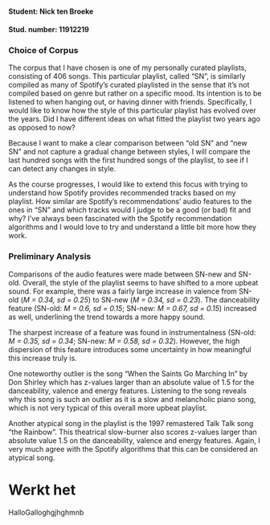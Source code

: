 #### Student: Nick ten Broeke
#### Stud. number: 11912219

### Choice of Corpus

The corpus that I have chosen is one of my personally curated playlists, consisting of 406 songs. This particular playlist, called “SN”, is similarly compiled as many of Spotify’s curated playlisted in the sense that it’s not compiled based on genre but rather on a specific mood. Its intention is to be listened to when hanging out, or having dinner with friends. Specifically, I would like to know how the style of this particular playlist has evolved over the years. Did I have different ideas on what fitted the playlist two years ago as opposed to now?

Because I want to make a clear comparison between “old SN” and “new SN” and not capture a gradual change between styles, I will compare the last hundred songs with the first hundred songs of the playlist, to see if I can detect any changes in style. 

As the course progresses, I would like to extend this focus with trying to understand how Spotify provides recommended tracks based on my playlist. How similar are Spotify’s recommendations’ audio features to the ones in “SN” and which tracks would I judge to be a good (or bad) fit and why? I’ve always been fascinated with the Spotify recommendation algorithms and I would love to try and understand a little bit more how they work.

### Preliminary Analysis

Comparisons of the audio features were made between SN-new and SN-old. Overall, the style of the playlist seems to have shifted to a more upbeat sound. For example, there was a fairly large increase in valence from SN-old (*M = 0.34, sd = 0.25*) to SN-new (*M = 0.34, sd = 0.23*). The danceability feature (SN-old: *M = 0.6, sd = 0.15*; SN-new: *M = 0.67, sd = 0.15*) increased as well, underlining the trend towards a more happy sound.

The sharpest increase of a feature was found in instrumentalness (SN-old: *M = 0.35, sd = 0.34*; SN-new: *M = 0.58, sd = 0.32*). However, the high dispersion of this feature introduces some uncertainty in how meaningful this increase truly is. 

One noteworthy outlier is the song “When the Saints Go Marching In” by Don Shirley which has z-values larger than an absolute value of 1.5 for the danceability, valence and energy features. Listening to the song reveals why this song is such an outlier as it is a slow and melancholic piano song, which is not very typical of this overall more upbeat playlist. 

Another atypical song in the playlist is the 1997 remastered Talk Talk song “the Rainbow”. This theatrical slow-burner also scores z-values larger than absolute value 1.5 on the danceability, valence and energy features. Again, I very much agree with the Spotify algorithms that this can be considered an atypical song.  

# Werkt het 

HalloGalloghgjhghmnb


